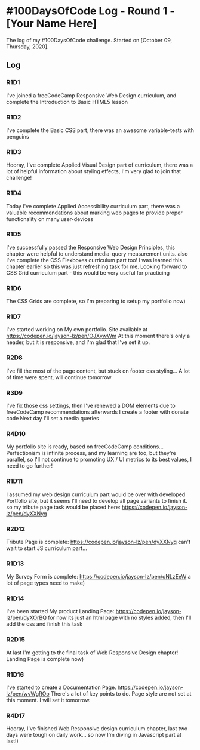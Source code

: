 # #100DaysOfCode Log - Round 1 - [Your Name Here]

The log of my #100DaysOfCode challenge. Started on [October 09, Thursday, 2020].

## Log

### R1D1 
I've joined a freeCodeCamp Responsive Web Design curriculum, and complete the Introduction to Basic HTML5 lesson

### R1D2
I've complete the Basic CSS part, there was an awesome variable-tests with penguins

### R1D3
Hooray, I've complete Applied Visual Design part of curriculum, there was a lot of helpful information about styling effects, I'm very glad to join that challenge!

### R1D4
Today I've complete Applied Accessibility curriculum part, there was a valuable recommendations about marking web pages to provide proper functionality on many user-devices

### R1D5
I've successfully passed the Responsive Web Design Principles, this chapter were helpful to understand media-query measurement units.
also I've complete the CSS Flexboxes curriculum part too! I was learned this chapter earlier so this was just refreshing task for me. 
Looking forward to CSS Grid curriculum part - this would be very useful for practicing

### R1D6
The CSS Grids are complete, so I'm preparing to setup my portfolio now)

### R1D7
I've started working on My own portfolio. 
Site available at https://codepen.io/jayson-lz/pen/OJXywWm
At this moment there's only a header, but it is responsive, and I'm glad that I've set it up.

### R2D8
I've fill the most of the page content, but stuck on footer css styling... A lot of time were spent, will continue tomorrow

### R3D9
I've fix those css settings, 
then I've renewed a DOM elements due to freeCodeCamp recommendations
afterwards I create a footer with donate code
Next day I'll set a media queries

### R4D10
My portfolio site is ready, based on freeCodeCamp conditions... 
Perfectionism is infinite process, 
and my learning are too, but they're parallel, so I'll not continue to promoting UX / UI metrics to its best values, 
I need to go further!

### R1D11
I assumed my web design curriculum part would be over with developed Portfolio site, 
but it seems I'll need to develop all page variants to finish it.
so my tribute page task would be placed here:
https://codepen.io/jayson-lz/pen/dyXXNyg

### R2D12
Tribute Page is complete:
https://codepen.io/jayson-lz/pen/dyXXNyg
can't wait to start JS curriculum part...

### R1D13
My Survey Form is complete:
https://codepen.io/jayson-lz/pen/oNLzEeW
a lot of page types need to make)

### R1D14
I've been started My product Landing Page:
https://codepen.io/jayson-lz/pen/dyXOrBQ
for now its just an html page with no styles added, then I'll add the css and finish this task

### R2D15
At last I'm getting to the final task of Web Responsive Design chapter!
Landing Page is complete now)

### R1D16
I've started to create a Documentation Page. 
https://codepen.io/jayson-lz/pen/wvWgROo
There's a lot of key points to do. Page style are not set at this moment. I will set it tomorrow.

### R4D17
Hooray, I've finished Web Responsive design curriculum chapter, 
last two days were tough on daily work...
so now I'm diving in Javascript part at last!)
